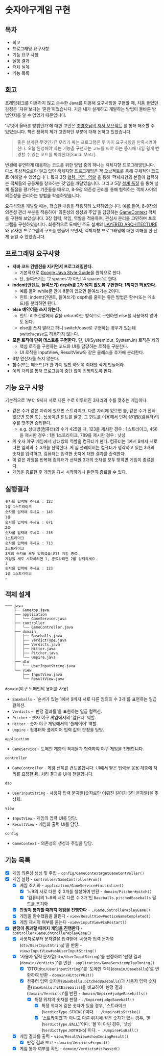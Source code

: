 # 숫자야구게임 구현

## 목차

- 회고
- 프로그래밍 요구사항
- 기능 요구 사항
- 실행 결과
- 객체 설계
- 기능 목록

## 회고 <a name ="retrospective"></a>

프레임워크를 이용하지 않고 순수한 Java를 이용해 요구사항을 구현할 때, 처음 들었던 감정은 '자유'보다는 ‘혼란’이었습니다. 지금 내가 설계하고 개발하는 방법이 올바른 방법인지를 알 수 없었기 때문입니다.

‘무엇이 올바른 방법인가’에 대한 고민은 [조영호님의 저서 오브젝트](https://github.com/eastshine-high/til/tree/main/books/object) 를 통해 해소할 수 있었습니다. 책은 정확히 제가 고민하던 부분에 대해 논하고 있었습니다.

> 좋은 설계란 무엇인가? 우리가 짜는 프로그램은 두 가지 요구사항을 만족시켜야 한다. 오늘 완성해야 하는 기능을 구현하는 코드를 짜야 하는 동시에 내일 쉽게 변경할 수 있는 코드를 짜야한다[Sandi Metz].
>

변경에 유연하게 대응하는 코드를 위한 방법 중의 하나는 객체지향 프로그래밍입니다. 다소 추상적으로만 알고 있던 객체지향 프로그래밍은 책 오브젝트를 통해 구체적인 코드로 이해할 수 있었습니다. 특히 3장 [협력, 책임, 역할](https://github.com/eastshine-high/til/blob/main/books/object/collaboration-responsibility-role.md) 을 통해 ‘객체지향의 본질이 협력하는 객체들의 공동체를 창조하는 것’임을 깨달았습니다. 그리고 5장 [설계 품질](https://github.com/eastshine-high/til/blob/main/books/object/design-quality.md) 을 통해 설계 품질을 평가하는 기준들을 배우고, 8-9장 의존성 관리를 통해 협력하는 객체 사이의 의존성을 관리하는 방법을 학습하였습니다.

요구사항을 개발할 때는, 학습한 내용을 적용하려 노력하였습니다. 예를 들어, 8-9장의 의존성 관리 부분을 적용하여 ‘의존성의 생성과 주입’을 담당하는 [GameContext](https://github.com/eastshine-high/java-baseball-playground/blob/main/src/main/java/config/GameContext.java) 객체를 구현해 보았습니다. 3장 협력, 책임, 역할을 적용하여, 관심사 분리를 고민하며 프로그램을 구현하였습니다. 최종적으로 도메인 주도 설계의 [LAYERED ARCHITECTURE](https://github.com/eastshine-high/til/blob/main/books/domain-driven-design/isolating-the-domain/layered-architecture.md) 와 유사한 프로그램의 구조를 만들어 보면서, 객체지향 프로그래밍에 대한 이해를 한 단계 높일 수 있었습니다.

## 프로그래밍 요구사항

- **자바 코드 컨벤션을 지키면서 프로그래밍한다.**
  - 기본적으로 [Google Java Style Guide](https://google.github.io/styleguide/javaguide.html)을 원칙으로 한다.
  - 단, 들여쓰기는 '2 spaces'가 아닌 '4 spaces'로 한다.
- **indent(인덴트, 들여쓰기) depth를 2가 넘지 않도록 구현한다. 1까지만 허용한다.**
  - 예를 들어 while문 안에 if문이 있으면 들여쓰기는 2이다.
  - 힌트: indent(인덴트, 들여쓰기) depth를 줄이는 좋은 방법은 함수(또는 메소드)를 분리하면 된다.
- **else 예약어를 쓰지 않는다.**
  - 힌트: if 조건절에서 값을 return하는 방식으로 구현하면 else를 사용하지 않아도 된다.
  - else를 쓰지 말라고 하니 switch/case로 구현하는 경우가 있는데 switch/case도 허용하지 않는다.
- **모든 로직에 단위 테스트를 구현한다.** 단, UI(System.out, System.in) 로직은 제외
  - 핵심 로직을 구현하는 코드와 UI를 담당하는 로직을 구분한다.
  - UI 로직을 InputView, ResultView와 같은 클래스를 추가해 분리한다.
- 3항 연산자를 쓰지 않는다.
- 함수(또는 메소드)가 한 가지 일만 하도록 최대한 작게 만들어라.
- 예외 처리를 통해 프로그램이 중단 없이 진행되도록 한다.

## 기능 요구 사항

기본적으로 1부터 9까지 서로 다른 수로 이루어진 3자리의 수를 맞추는 게임이다.

- 같은 수가 같은 자리에 있으면 스트라이크, 다른 자리에 있으면 볼, 같은 수가 전혀 없으면 포볼 또는 낫싱이란 힌트를 얻고, 그 힌트를 이용해서 먼저 상대방(컴퓨터)의 수를 맞추면 승리한다.
  - e.g. 상대방(컴퓨터)의 수가 425일 때, 123을 제시한 경우 : 1스트라이크, 456을 제시한 경우 : 1볼 1스트라이크, 789를 제시한 경우 : 낫싱
- 위 숫자 야구 게임에서 상대방의 역할을 컴퓨터가 한다. 컴퓨터는 1에서 9까지 서로 다른 임의의 수 3개를 선택한다. 게 임 플레이어는 컴퓨터가 생각하고 있는 3개의 숫자를 입력하고, 컴퓨터는 입력한 숫자에 대한 결과를 출력한다.
- 이 같은 과정을 반복해 컴퓨터가 선택한 3개의 숫자를 모두 맞히면 게임이 종료된다.
- 게임을 종료한 후 게임을 다시 시작하거나 완전히 종료할 수 있다.

## 실행결과
```
숫자를 입력해 주세요 : 123
1볼 1스트라이크
숫자를 입력해 주세요 : 145
1볼
숫자를 입력해 주세요 : 671
2볼
숫자를 입력해 주세요 : 216
1스트라이크
숫자를 입력해 주세요 : 713
3스트라이크
3개의 숫자를 모두 맞히셨습니다! 게임 종료
게임을 새로 시작하려면 1, 종료하려면 2를 입력하세요.
1
숫자를 입력해 주세요 : 123
1볼 1스트라이크
…
```

## 객체 설계
```
─── java
    ├── GameApp.java
    ├── application
    │   └── GameService.java
    ├── controller
    │   └── GameController.java
    ├── domain
    │   ├── Baseballs.java
    │   ├── VerdictType.java
    │   ├── Verdicts.java
    │   ├── Hitter.java
    │   ├── Pitcher.java
    │   └── Umpire.java
    ├── dto
    │   └── UserInputString.java
    └── view
        ├── InputView.java
        └── ResultView.java
```

`domain`(야구 도메인의 용어를 사용)

- `Baseballs` - '순서가 있는 1에서 9까지 서로 다른 임의의 수 3개'를 표현하는 일급 컬렉션.
- `Verdicts` - '판정 결과들'을 표현하는 일급 컬렉션.
- `Pitcher` - 숫자 야구 게임에서의 '컴퓨터' 역할.
- `Hitter` - 숫자 야구 게임에서의 '플레이어' 역할.
- `Umpire` - 컴퓨터와 플레이어 입력 값의 판정을 담당.

`application`

- `GameService` - 도메인 계층의 객체들과 협력하여 야구 게임을 진행합니다.

`controller`

- `GameController` - 게임 전체를 컨트롤합니다. UI에서 받은 입력을 응용 계층에 처리를 요청한 뒤, 처리 결과를 UI에 전달합니다.

`dto`

- `UserInputString` - 사용자 입력 문자열(숫자로만 이뤄진 길이가 3인 문자열)을 추상화.

`view`

- `InputView` - 게임의 입력 UI를 담당.
- `ResultView` - 게임의 출력 UI를 담당.

`config`

- `GameContext` - 의존성의 생성과 주입을 담당.

## 기능 목록

- [x] 게임 의존성 생성 및 주입 - `config/GameContext#getGameController()`
- [x] 게임 실행 - `controller/GameController#run()`
  - [x] 게임 초기화 - `application/GameService#initialize()`
    - [x] 1~9의 서로 다른 수 3개를 생성하여 반환 - `domain/Pitcher#pitch()`
    - [x] '컴퓨터의 1~9의 서로 다른 수 3개'인 `Baseballs.pitchedBaseballs` 필드를 초기화
  - [x] **판정이 통과할 때까지 게임을 진행한다** - `./GameController#playGame()`
  - [x] 게임을 완수했음을 알린다 - `view/ResultView#noticeGameCompleted()`
  - [x] 게임 재시작 여부를 묻는다 -`view/inputView#isRestart()`

- [x] **판정이 통과할 때까지 게임을 진행한다** - `controller/GameController#playGame()`
  - [x] 사용자로부터 문자열을 입력받아 '사용자 입력 문자열(`dto/UserInputString`)'을 반환 - `view/InputView#askUserInputString()`
  - [x] '사용자 입력 문자열(`dto/UserInputString`)'을 판정하여 '판정 결과(`domain/Verdicts` )'룰 반환 - `application/GameService#playInning()`
    - [x] 'DTO(`dto/UserInputString`)'를 '도메인 객체(`domain/Baseballs`)'로 변환하여 반환 - `domain/Hitter#hit()`
    - [x] 컴퓨터 입력 숫자들(`Baseballs.pitchedBaseballs`)과 사용자 입력 숫자들(`Baseballs.hitBaseballs`)을 비교하여 '판정 결과(`domain/Verdicts`)'를 반환 - `domain/Umpire#judgeBaseballs()`
      - [x] 특정 위치의 숫자를 판정 - `./Umpire#judgeBaeeball()`
        - [x] 특정 위치에 같은 숫자가 있을 경우, '스트라이크(`VerdictType.STRIKE`)'이다. - `./Umpire#isStrike()`
        - [x] '스트라이크'가 아니고 다른 위치에 같은 숫자가 있는 경우, '볼(`VerdictType.BALL`)'이다. '볼'이 아닌 경우, '낫싱(`VerdictType.NOTHING`)'이다. - `./Umpire#isBall()`
  - [x] 게임 결과를 출력 - `view/ResultView#showInningResult()`
    - [x] 판정 결과 보고 - `domain/Verdicts#report()`
  - [x] 게임 통과 여부를 확인 - `domain/Verdicts#isPassed()`
